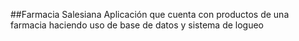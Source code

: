 ##Farmacia Salesiana 
Aplicación que cuenta con productos de una farmacia haciendo uso de base de datos y sistema de logueo
